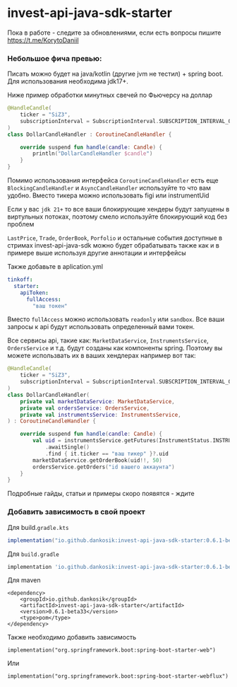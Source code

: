 # invest-api-java-sdk-starter

Пока в работе - следите за обновлениями, если есть вопросы пишите https://t.me/KorytoDaniil

### Небольшое фича превью:
Писать можно будет на java/kotlin (другие jvm не тестил) + spring boot. Для использования необходима jdk17+.

Ниже пример обработки минутных свечей по Фьючерсу на доллар
```kotlin
@HandleCandle(
    ticker = "SiZ3",
    subscriptionInterval = SubscriptionInterval.SUBSCRIPTION_INTERVAL_ONE_MINUTE
)
class DollarCandleHandler : CoroutineCandleHandler {

    override suspend fun handle(candle: Candle) {
        println("DollarCandleHandler $candle")
    }
}
```

Помимо использования интерфейса `CoroutineCandleHandler` есть еще `BlockingCandleHandler` и `AsyncCandleHandler` используйте то что вам удобно. Вместо тикера можно использовать figi или instrumentUid

Если у вас `jdk 21+` то все ваши блокирующие хендеры будут запущены в виртульных потоках, поэтому смело используйте блокирующий код без проблем 

`LastPrice`, `Trade`, `OrderBook`, `Porfolio` и остальные события доступные в стримах invest-api-java-sdk можно будет обрабатывать также как и в примере выше используя другие аннотации и интерфейсы

Также добавьте в aplication.yml

```yml
tinkoff:
  starter:
    apiToken:
      fullAccess:
        "ваш токен"
```

Вместо `fullAccess` можно использовать `readonly` или `sandbox`. Все ваши запросы к api будут использовать определенный вами токен. 

Все сервисы api, такие как: `MarketDataService`, `InstrumentsService`, `OrdersService` и т.д.  будут созданы как компоненты spring. Поэтому вы можете использвать их в ваших хендлерах например вот так:

```kotlin
@HandleCandle(
    ticker = "SiZ3",
    subscriptionInterval = SubscriptionInterval.SUBSCRIPTION_INTERVAL_ONE_MINUTE
)
class DollarCandleHandler(
    private val marketDataService: MarketDataService,
    private val ordersService: OrdersService,
    private val instrumentsService: InstrumentsService,
) : CoroutineCandleHandler {

    override suspend fun handle(candle: Candle) {
        val uid = instrumentsService.getFutures(InstrumentStatus.INSTRUMENT_STATUS_BASE)
            .awaitSingle()
            .find { it.ticker == "ваш тикер" }?.uid
        marketDataService.getOrderBook(uid!!, 50)
        ordersService.getOrders("id вашего аккаунта")
    }
}
```

Подробные гайды, статьи и примеры скоро появятся - ждите
### Добавить зависимость в свой проект

Для build.`gradle.kts`
```gradle
implementation("io.github.dankosik:invest-api-java-sdk-starter:0.6.1-beta33")
```
Для `build.gradle`
```gradle
implementation 'io.github.dankosik:invest-api-java-sdk-starter:0.6.1-beta33'
```
Для maven
```asciidoc
<dependency>
    <groupId>io.github.dankosik</groupId>
    <artifactId>invest-api-java-sdk-starter</artifactId>
    <version>0.6.1-beta33</version>
    <type>pom</type>
</dependency>
```

Также необходимо добавить зависимость 

```
implementation("org.springframework.boot:spring-boot-starter-web")
```
Или
```asciidoc
implementation("org.springframework.boot:spring-boot-starter-webflux")
```
